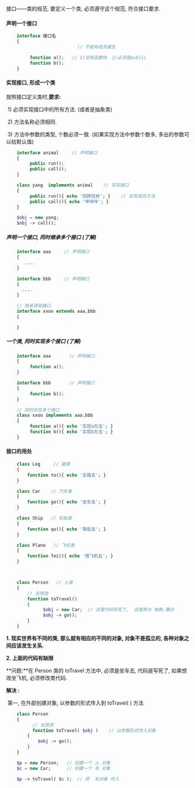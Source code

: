 接口——类的规范, 要定义一个类, 必须遵守这个规范, 符合接口要求.

#### 声明一个接口

```php
    interface 接口名
    {
                           // 不能有成员属性

         function a();   // 1)没有函数体  2)必须是public
         function b();
    }
```

#### 实现接口, 形成一个类

按照接口定义类时,**要求:**

​ 1\) 必须实现接口中的所有方法. \(或者是抽象类\)

​ 2\) 方法名称必须相同.

​ 3\) 方法中参数的类型, 个数必须一致. \(如果实现方法中参数个数多, 多出的参数可以给默认值\)

```php
    interface animal     // 声明接口
    {
         public run();
         public call();
    }

    class yang  implements animal    // 实现接口
    {
         public run(){ echo '四蹄狂奔'; }    // 实现成员方法
         public call(){ echo '咩咩咩'; }     
    }

    $obj = new yang;
    $obj -> call();
```

##### 声明一个接口, 同时继承多个接口 \(了解\)

```php
    interface aaa     // 声明接口
    {
       ....
    }

    interface bbb     // 声明接口
    {
      ....
    }

    // 继承其他接口
    interface xxoo extends aaa,bbb
    {

    }
```

##### 一个类, 同时实现多个接口 \(了解\)

```php
    interface aaa       // 声明接口
    {
         function a();
    }

    interface bbb       // 声明接口
    {
         function b();
    }

    // 同时实现多个接口
    class xxoo implements aaa,bbb
    {
         function a(){ echo '实现a方法'; }
         function b(){ echo '实现b方法'; }
    }
```

#### 接口的用处

```php
    class Leg     // 腿类
    {
        function to(){ echo '走路去'; }
    }

    class Car    // 汽车类
    {
        function go(){ echo '坐车去'; }
    }

    class Ship   // 轮船类
    {
        function qu(){ echo '乘船去'; }
    }

    class Plane   // 飞机类
    {
        function fei(){ echo '搭飞机去'; }
    }



    class Person   // 人类
    {
        // 去旅游
        function toTravel()
        {
              $obj = new Car;  // 这里代码写死了,  这里称为 依赖,耦合
              $obj -> go();
        }
    }
```

**1. 现实世界有不同的类, 那么就有相应的不同的对象, 对象不是孤立的, 各种对象之间应该发生关系.**

**2. 上面的代码有缺限**

**问题:**在 Person 类的 toTravel 方法中, 必须是坐车去, 代码是写死了, 如果想改坐飞机, 必须修改类代码.

**解决 :**

​ 第一, 在外部创建对象, 以参数的形式传入到 toTravel\( \) 方法

```php
    class Person
    {
          // 去旅游
          function toTravel( $obj )    // 以参数形式传入对象
        {
            $obj -> go();
        }
    }

    $p = new Person;   // 创建一个 人 对象
    $c = new Car;      // 创建一个 车 对象

    $p -> toTravel( $c );  // 把  车对象 传入
```



